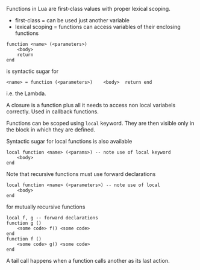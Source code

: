 Functions in Lua are first-class values with proper lexical scoping.
* first-class = can be used just another variable
* lexical scoping = functions can access variables of their enclosing functions

```
function <name> (<parameters>)
	<body>
	return
end
```
is syntactic sugar for
```
<name> = function (<parameters>)	<body>	return end
```
i.e. the Lambda.

A closure is a function plus all it needs to access non local variabels
correctly. Used in callback functions.

Functions can be scoped using `local` keyword. They are then visible only in the
block in which they are defined.

Syntactic sugar for local functions is also available
```
local function <name> (<params>) -- note use of local keyword
	<body>
end
```

Note that recursive functions must use forward declarations
```
local function <name> (<parameters>) -- note use of local
	<body>
end
```
for mutually recursive functions
```
local f, g -- forward declarations
function g ()
	<some code> f() <some code>
end
function f ()
	<some code> g() <some code>
end
```
A tail call happens when a function calls another as its last action.
